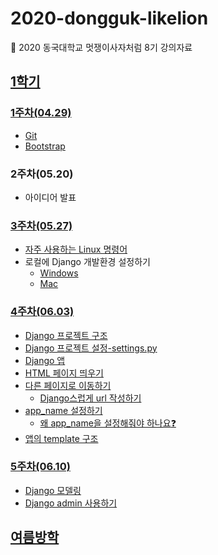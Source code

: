 # 2020-dongguk-likelion  
:lion: 2020 동국대학교 멋쟁이사자처럼 8기 강의자료  

## [1학기](https://github.com/JuYeong0413/2020-dongguk-likelion/tree/master/1st-semester)  
### [1주차(04.29)](https://github.com/JuYeong0413/2020-dongguk-likelion/tree/master/1st-semester/week-01)  
- [Git](https://github.com/JuYeong0413/2020-dongguk-likelion/blob/master/1st-semester/week-01/01-git.md)  
- [Bootstrap](https://github.com/JuYeong0413/2020-dongguk-likelion/blob/master/1st-semester/week-01/02-bootstrap.md)  

### 2주차(05.20)  
- 아이디어 발표  

### [3주차(05.27)](https://github.com/JuYeong0413/2020-dongguk-likelion/tree/master/1st-semester/week-03)  
- [자주 사용하는 Linux 명령어](https://github.com/JuYeong0413/2020-dongguk-likelion/blob/master/1st-semester/week-03/01-linux-commands.md)  
- 로컬에 Django 개발환경 설정하기  
  - [Windows](https://github.com/JuYeong0413/2020-dongguk-likelion/blob/master/1st-semester/week-03/02-windows-local-setting.md)  
  - [Mac](https://github.com/JuYeong0413/2020-dongguk-likelion/blob/master/1st-semester/week-03/03-mac-local-setting.md)  

### [4주차(06.03)](https://github.com/JuYeong0413/2020-dongguk-likelion/tree/master/1st-semester/week-04)  
- [Django 프로젝트 구조](https://github.com/JuYeong0413/2020-dongguk-likelion/blob/master/1st-semester/week-04/01-project-structure.md)  
- [Django 프로젝트 설정-settings.py](https://github.com/JuYeong0413/2020-dongguk-likelion/blob/master/1st-semester/week-04/02-settings-py.md)  
- [Django 앱](https://github.com/JuYeong0413/2020-dongguk-likelion/blob/master/1st-semester/week-04/03-app-structure.md)  
- [HTML 페이지 띄우기](https://github.com/JuYeong0413/2020-dongguk-likelion/blob/master/1st-semester/week-04/04-page.md)  
- [다른 페이지로 이동하기](https://github.com/JuYeong0413/2020-dongguk-likelion/blob/master/1st-semester/week-04/05-multiple-pages.md)  
  - [Django스럽게 url 작성하기](https://github.com/JuYeong0413/2020-dongguk-likelion/blob/master/1st-semester/week-04/05-multiple-pages.md#django%EC%8A%A4%EB%9F%BD%EA%B2%8C-url-%EC%9E%91%EC%84%B1%ED%95%98%EA%B8%B0)  
- [app_name 설정하기](https://github.com/JuYeong0413/2020-dongguk-likelion/blob/master/1st-semester/week-04/06-app-name.md)  
  - [왜 app_name을 설정해줘야 하나요:question:](https://github.com/JuYeong0413/2020-dongguk-likelion/blob/master/1st-semester/week-04/06-app-name.md#%EC%99%9C-app_name%EC%9D%84-%EC%84%A4%EC%A0%95%ED%95%B4%EC%A4%98%EC%95%BC-%ED%95%98%EB%82%98%EC%9A%94question)  
- [앱의 template 구조](https://github.com/JuYeong0413/2020-dongguk-likelion/blob/master/1st-semester/week-04/07-template-structure.md)  

### [5주차(06.10)]()  
- [Django 모델링]()  
- [Django admin 사용하기]()  

## [여름방학]()  
